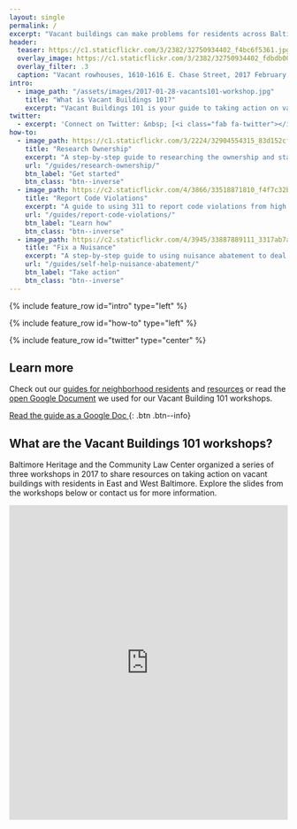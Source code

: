 ```yaml
---
layout: single
permalink: /
excerpt: "Vacant buildings can make problems for residents across Baltimore City. Baltimore Heritage and the Community Law Center created this resource to help Baltimore residents, property owners, and community leaders take action on this issue."
header:
  teaser: https://c1.staticflickr.com/3/2382/32750934402_f4bc6f5361.jpg
  overlay_image: https://c1.staticflickr.com/3/2382/32750934402_fdbdb00bfa_h.jpg
  overlay_filter: .3
  caption: "Vacant rowhouses, 1610-1616 E. Chase Street, 2017 February 8. Courtesy [Baltimore Heritage](https://www.flickr.com/photos/baltimoreheritage/32750934402/) ([CC 0](https://creativecommons.org/publicdomain/zero/1.0/))."
intro:
  - image_path: "/assets/images/2017-01-28-vacants101-workshop.jpg"
    title: "What is Vacant Buildings 101?"
    excerpt: "Vacant Buildings 101 is your guide to taking action on vacant buildings on your block and in your neighborhood."
twitter:
  - excerpt: 'Connect on Twitter: &nbsp; [<i class="fab fa-twitter"></i> #vacants101](https://twitter.com/hashtag/vacants101){: .btn .btn--twitter}'
how-to:
  - image_path: https://c1.staticflickr.com/3/2224/32904554315_83d152cf24_n.jpg
    title: "Research Ownership"
    excerpt: "A step-by-step guide to researching the ownership and status of vacant buildings or other properties."
    url: "/guides/research-ownership/"
    btn_label: "Get started"
    btn_class: "btn--inverse"
  - image_path: https://c2.staticflickr.com/4/3866/33518871810_f4f7c32b53.jpg
    title: "Report Code Violations"
    excerpt: "A guide to using 311 to report code violations from high grass to structural problems at vacant buildings and vacant lots."
    url: "/guides/report-code-violations/"
    btn_label: "Learn how"
    btn_class: "btn--inverse"
  - image_path: https://c2.staticflickr.com/4/3945/33887889111_3317ab7a0c_n.jpg
    title: "Fix a Nuisance"
    excerpt: "A step-by-step guide to using nuisance abatement to deal with problem properties."
    url: "/guides/self-help-nuisance-abatement/"
    btn_label: "Take action"
    btn_class: "btn--inverse"
---
```


{% include feature_row id="intro" type="left" %}

{% include feature_row id="how-to" type="left" %}

{% include feature_row id="twitter" type="center" %}

## Learn more

Check out our [guides for neighborhood residents](/guides/) and [resources](/resources/) or read the [open Google Document](https://docs.google.com/document/d/1OveSvPTXjlmqLWy-pccWN3GFiBuywvzNXRsjxDBbbVs/edit?usp=sharing) we used for our Vacant Building 101 workshops.

[Read the guide as a Google Doc <i class="fas fa-external-link-alt"></i>](https://docs.google.com/document/d/1OveSvPTXjlmqLWy-pccWN3GFiBuywvzNXRsjxDBbbVs/edit?usp=sharing){: .btn .btn--info}

## What are the Vacant Buildings 101 workshops?

Baltimore Heritage and the Community Law Center organized a series of three workshops in 2017 to share resources on taking action on vacant buildings with residents in East and West Baltimore. Explore the slides from the workshops below or contact us for more information.

<style>
.responsive-wrap iframe{ max-width: 100%;}
</style>
<div class="responsive-wrap">
<iframe src="https://docs.google.com/presentation/d/1TdTT_f0-Gd1LevpOrkzwTNaPsoAcC48HLXwU3LxRk6g/embed?start=false&loop=false&delayms=3000" frameborder="0" width="960" height="569" allowfullscreen="true" mozallowfullscreen="true" webkitallowfullscreen="true"></iframe>
</div>
